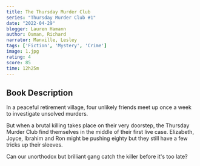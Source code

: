 ```yaml
---
title: The Thursday Murder Club
series: "Thursday Murder Club #1"
date: "2022-04-29"
blogger: Lauren Hamann
author: Osman, Richard
narrator: Manville, Lesley
tags: ['Fiction', 'Mystery', 'Crime']
image: 1.jpg
rating: 4
score: 85
time: 12h25m
---
```



## Book Description

In a peaceful retirement village, four unlikely friends meet up once a week to investigate unsolved murders.

But when a brutal killing takes place on their very doorstep, the Thursday Murder Club find themselves in the middle of their first live case. Elizabeth, Joyce, Ibrahim and Ron might be pushing eighty but they still have a few tricks up their sleeves.

Can our unorthodox but brilliant gang catch the killer before it's too late?